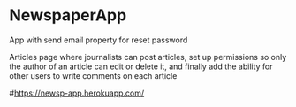 # NewspaperApp
App with send email property for reset password

Articles page where journalists
can post articles, set up permissions so only the author of an article can edit or delete
it, and finally add the ability for other users to write comments on each article

#https://newsp-app.herokuapp.com/
